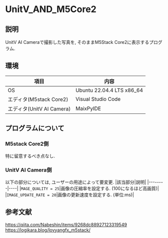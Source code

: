 # UnitV_AND_M5Core2
## 説明
UnitV AI Cameraで撮影した写真を, そのままM5Stack Core2に表示するプログラム.
## 環境
|項目|内容|
|----|----|
|OS|Ubuntu 22.04.4 LTS x86_64|
|エディタ(M5stack Core2)|Visual Studio Code|
|エディタ(UnitV AI Camera)|MaixPyIDE|

## プログラムについて
### M5stack Core2側
特に留意するべき点なし.
### UnitV AI Camera側
以下の部分については, ユーザーの用途によって要変更.
|該当部分|説明|
|--------|----|
|`MAGE_QUALITY = 25`|画像の圧縮率を設定する. (100になるほど高画質)|
|`IMAGE_UPDATE_RATE = 20`|画像の更新速度を設定する. (単位:ms)|

## 参考文献  
https://qiita.com/Nabeshin/items/9268dc88927123319549  
https://logikara.blog/lovyangfx_m5stack/